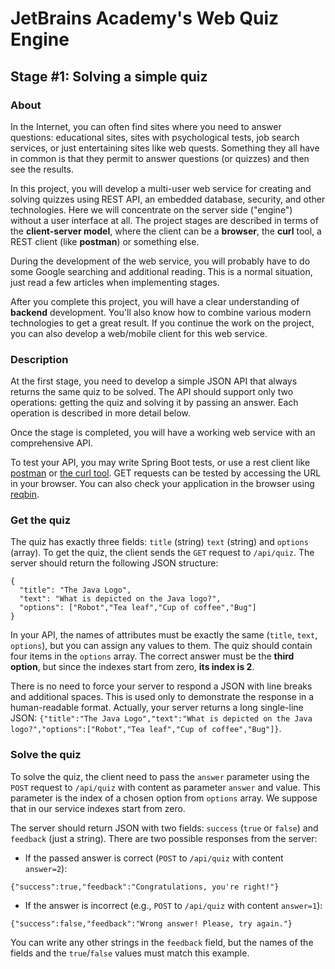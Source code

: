 # JetBrains Academy's Web Quiz Engine

## Stage #1: Solving a simple quiz

### About

<p>In the Internet, you can often find sites where you need to answer questions: educational sites, sites with psychological tests, job search services, or just entertaining sites like web quests. Something they all have in common is that they permit to answer questions (or quizzes) and then see the results.</p>

<p>In this project, you will develop a multi-user web service for creating and solving quizzes using<strong> </strong>REST API, an embedded database, security, and other technologies. Here we will concentrate on the server side ("engine") without a user interface at all. The project stages are described in terms of the <strong>client-server model</strong>, where the client can be a <strong>browser</strong>, the <strong>curl</strong> tool, a REST client (like <strong>postman</strong>) or something else.</p>

<p>During the development of the web service, you will probably have to do some Google searching and additional reading. This is a normal situation, just read a few articles when implementing stages.</p>

<p>After you complete this project, you will have a clear understanding of <strong>backend</strong> development. You'll also know how to combine various modern technologies to get a great result. If you continue the work on the project, you can also develop a web/mobile client for this web service.</p>

### Description

<p>At the first stage, you need to develop a simple JSON API that always returns the same quiz to be solved. The API should support only two operations: getting the quiz and solving it by passing an answer. Each operation is described in more detail below.</p>

<p>Once the stage is completed, you will have a working web service with an comprehensive API.</p>

<p>To test your API, you may write Spring Boot tests, or use a rest client like <a target="_blank" href="https://www.getpostman.com/product/api-client" rel="noopener noreferrer nofollow">postman</a> or <a target="_blank" href="https://gist.github.com/subfuzion/08c5d85437d5d4f00e58" rel="noopener noreferrer nofollow">the curl tool</a>. GET requests can be tested by accessing the URL in your browser. You can also check your application in the browser using <a target="_blank" href="https://reqbin.com/" rel="noopener noreferrer nofollow">reqbin</a>.</p>

### Get the quiz

<p>The quiz has exactly three fields: <code class="java">title</code> (string) <code class="java">text</code> (string) and <code class="java">options</code> (array). To get the quiz, the client sends the <code class="java">GET</code> request to <code class="java">/api/quiz</code>. The server should return the following JSON structure:</p>

<pre><code class="java">{
  "title": "The Java Logo",
  "text": "What is depicted on the Java logo?",
  "options": ["Robot","Tea leaf","Cup of coffee","Bug"]
}</code></pre>

<p>In your API, the names of attributes must be exactly the same (<code class="java">title</code>, <code class="java">text</code>, <code class="java">options</code>), but you can assign any values to them. The quiz should contain four items in the <code class="java">options</code> array. The correct answer must be the <strong>third option</strong>, but since the indexes start from zero, <strong>its index is 2</strong>.</p>

<p><div class="alert alert-primary">There is no need to force your server to respond a JSON with line breaks and additional spaces. This is used only to demonstrate the response in a human-readable format. Actually, your server returns a long single-line JSON: <code class="java">{"title":"The Java Logo","text":"What is depicted on the Java logo?","options":["Robot","Tea leaf","Cup of coffee","Bug"]}</code>.</div></p>

### Solve the quiz

<p>To solve the quiz, the client need to pass the <code class="java">answer</code> parameter using the <code class="java">POST</code> request to <code class="java">/api/quiz</code> with content as parameter <code class="java">answer</code> and value. This parameter is the index of a chosen option from <code class="java">options</code> array. We suppose that in our service indexes start from zero.</p>

<p>The server should return JSON with two fields: <code class="java">success</code> (<code class="java">true</code> or <code class="java">false</code>) and <code class="java">feedback</code> (just a string). There are two possible responses from the server:</p>

<ul>
	<li>If the passed answer is correct (<code class="java">POST</code> to <code class="java">/api/quiz</code> with content <code class="java">answer=2</code>):</li>
</ul>

<pre><code class="java">{"success":true,"feedback":"Congratulations, you're right!"}</code></pre>

<ul>
	<li>If the answer is incorrect (e.g., <code class="java">POST</code> to <code class="java">/api/quiz</code> with content <code class="java">answer=1</code>):</li>
</ul>

<pre><code class="java">{"success":false,"feedback":"Wrong answer! Please, try again."}</code></pre>

<p>You can write any other strings in the <code class="java">feedback</code> field, but the names of the fields and the <code class="java">true</code>/<code class="java">false</code> values must match this example.</p>
